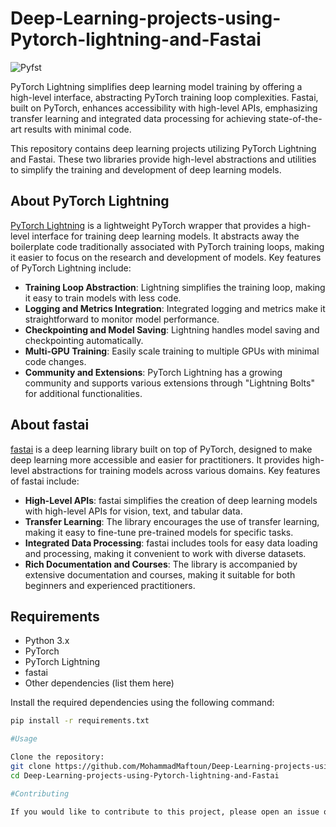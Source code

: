 # Deep-Learning-projects-using-Pytorch-lightning-and-Fastai
![Pyfst](https://miro.medium.com/v2/resize:fit:1400/1*xUKbaYzdWRbcrbtetRqoyg.png)


PyTorch Lightning simplifies deep learning model training by offering a high-level interface, abstracting PyTorch training loop complexities. Fastai, built on PyTorch, enhances accessibility with high-level APIs, emphasizing transfer learning and integrated data processing for achieving state-of-the-art results with minimal code.

This repository contains deep learning projects utilizing PyTorch Lightning and Fastai. These two libraries provide high-level abstractions and utilities to simplify the training and development of deep learning models.

## About PyTorch Lightning

[PyTorch Lightning](https://www.pytorchlightning.ai/) is a lightweight PyTorch wrapper that provides a high-level interface for training deep learning models. It abstracts away the boilerplate code traditionally associated with PyTorch training loops, making it easier to focus on the research and development of models. Key features of PyTorch Lightning include:

- **Training Loop Abstraction**: Lightning simplifies the training loop, making it easy to train models with less code.
- **Logging and Metrics Integration**: Integrated logging and metrics make it straightforward to monitor model performance.
- **Checkpointing and Model Saving**: Lightning handles model saving and checkpointing automatically.
- **Multi-GPU Training**: Easily scale training to multiple GPUs with minimal code changes.
- **Community and Extensions**: PyTorch Lightning has a growing community and supports various extensions through "Lightning Bolts" for additional functionalities.

## About fastai

[fastai](https://www.fast.ai/) is a deep learning library built on top of PyTorch, designed to make deep learning more accessible and easier for practitioners. It provides high-level abstractions for training models across various domains. Key features of fastai include:

- **High-Level APIs**: fastai simplifies the creation of deep learning models with high-level APIs for vision, text, and tabular data.
- **Transfer Learning**: The library encourages the use of transfer learning, making it easy to fine-tune pre-trained models for specific tasks.
- **Integrated Data Processing**: fastai includes tools for easy data loading and processing, making it convenient to work with diverse datasets.
- **Rich Documentation and Courses**: The library is accompanied by extensive documentation and courses, making it suitable for both beginners and experienced practitioners.

## Requirements

- Python 3.x
- PyTorch
- PyTorch Lightning
- fastai
- Other dependencies (list them here)

Install the required dependencies using the following command:

```bash
pip install -r requirements.txt

#Usage

Clone the repository:
git clone https://github.com/MohammadMaftoun/Deep-Learning-projects-using-Pytorch-lightning-and-Fastai.git
cd Deep-Learning-projects-using-Pytorch-lightning-and-Fastai

#Contributing

If you would like to contribute to this project, please open an issue or submit a pull request. All contributions are welcome!
